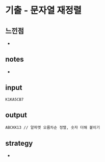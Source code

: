 # 기출 - 문자열 재정렬

## 느낀점
* 

## notes
* 

## input
```
K1KA5CB7
```

## output
```
ABCKK13 // 알파멧 오름차순 정렬, 숫자 더해 붙이기
```

## strategy
* 

